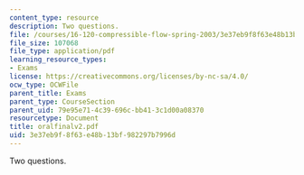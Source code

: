 ```yaml
---
content_type: resource
description: Two questions.
file: /courses/16-120-compressible-flow-spring-2003/3e37eb9f8f63e48b13bf982297b7996d_oralfinalv2.pdf
file_size: 107068
file_type: application/pdf
learning_resource_types:
- Exams
license: https://creativecommons.org/licenses/by-nc-sa/4.0/
ocw_type: OCWFile
parent_title: Exams
parent_type: CourseSection
parent_uid: 79e95e71-4c39-696c-bb41-3c1d00a08370
resourcetype: Document
title: oralfinalv2.pdf
uid: 3e37eb9f-8f63-e48b-13bf-982297b7996d
---
```

Two questions.